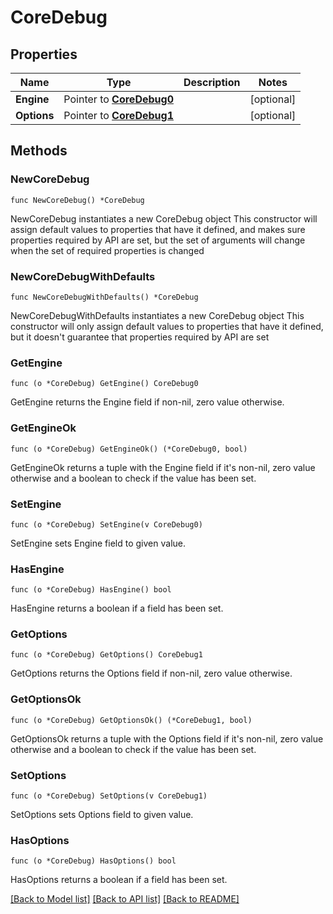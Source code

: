 # CoreDebug

## Properties

Name | Type | Description | Notes
------------ | ------------- | ------------- | -------------
**Engine** | Pointer to [**CoreDebug0**](CoreDebug0.md) |  | [optional] 
**Options** | Pointer to [**CoreDebug1**](CoreDebug1.md) |  | [optional] 

## Methods

### NewCoreDebug

`func NewCoreDebug() *CoreDebug`

NewCoreDebug instantiates a new CoreDebug object
This constructor will assign default values to properties that have it defined,
and makes sure properties required by API are set, but the set of arguments
will change when the set of required properties is changed

### NewCoreDebugWithDefaults

`func NewCoreDebugWithDefaults() *CoreDebug`

NewCoreDebugWithDefaults instantiates a new CoreDebug object
This constructor will only assign default values to properties that have it defined,
but it doesn't guarantee that properties required by API are set

### GetEngine

`func (o *CoreDebug) GetEngine() CoreDebug0`

GetEngine returns the Engine field if non-nil, zero value otherwise.

### GetEngineOk

`func (o *CoreDebug) GetEngineOk() (*CoreDebug0, bool)`

GetEngineOk returns a tuple with the Engine field if it's non-nil, zero value otherwise
and a boolean to check if the value has been set.

### SetEngine

`func (o *CoreDebug) SetEngine(v CoreDebug0)`

SetEngine sets Engine field to given value.

### HasEngine

`func (o *CoreDebug) HasEngine() bool`

HasEngine returns a boolean if a field has been set.

### GetOptions

`func (o *CoreDebug) GetOptions() CoreDebug1`

GetOptions returns the Options field if non-nil, zero value otherwise.

### GetOptionsOk

`func (o *CoreDebug) GetOptionsOk() (*CoreDebug1, bool)`

GetOptionsOk returns a tuple with the Options field if it's non-nil, zero value otherwise
and a boolean to check if the value has been set.

### SetOptions

`func (o *CoreDebug) SetOptions(v CoreDebug1)`

SetOptions sets Options field to given value.

### HasOptions

`func (o *CoreDebug) HasOptions() bool`

HasOptions returns a boolean if a field has been set.


[[Back to Model list]](../README.md#documentation-for-models) [[Back to API list]](../README.md#documentation-for-api-endpoints) [[Back to README]](../README.md)


